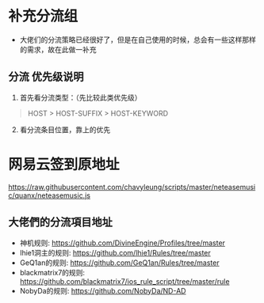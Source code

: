 # 补充分流组
- 大佬们的分流策略已经很好了，但是在自己使用的时候，总会有一些这样那样的需求，故在此做一补充

## 分流 优先级说明
1. 首先看分流类型：（先比较此类优先级）
>  HOST > HOST-SUFFIX > HOST-KEYWORD

2. 看分流条目位置，靠上的优先


# 网易云签到原地址 
 https://raw.githubusercontent.com/chavyleung/scripts/master/neteasemusic/quanx/neteasemusic.js
 
## 大佬們的分流項目地址
- 神机规则: https://github.com/DivineEngine/Profiles/tree/master
- lhie1洞主的规则: https://github.com/lhie1/Rules/tree/master
- GeQ1an的规则: https://github.com/GeQ1an/Rules/tree/master
- blackmatrix7的规则: https://github.com/blackmatrix7/ios_rule_script/tree/master/rule
- NobyDa的规则: https://github.com/NobyDa/ND-AD
